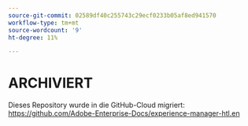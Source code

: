 ```yaml
---
source-git-commit: 02589df40c255743c29ecf0233b05af8ed941570
workflow-type: tm+mt
source-wordcount: '9'
ht-degree: 11%

---
```

# ARCHIVIERT

Dieses Repository wurde in die GitHub-Cloud migriert: <https://github.com/Adobe-Enterprise-Docs/experience-manager-htl.en>
